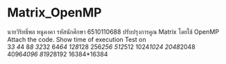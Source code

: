 # Matrix_OpenMP
นายวิริทธิ์พล หนูคงคา รหัสนักศึกษา 6510110688
ปรับปรุงการคูณ Matrix โดยใช้ OpenMP
Attach the code.
Show time of execution
Test on  
3*3 
4*4 
8*8 
32*32 
64*64 
128*128 
256*256 
512*512 
1024*1024 
2048*2048 
4096*4096 
8192*8192 
16384*16384
